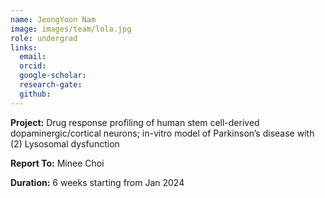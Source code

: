 ```yaml
---
name: JeongYoon Nam
image: images/team/lola.jpg
role: undergrad
links:
  email:
  orcid:
  google-scholar:
  research-gate:
  github:
---
```


<strong>Project:</strong> Drug response profiling of human stem cell-derived dopaminergic/cortical neurons; in-vitro model of Parkinson’s disease with (2) Lysosomal dysfunction <br>

<strong>Report To:</strong> Minee Choi <br>

<strong>Duration:</strong> 6 weeks starting from Jan 2024
